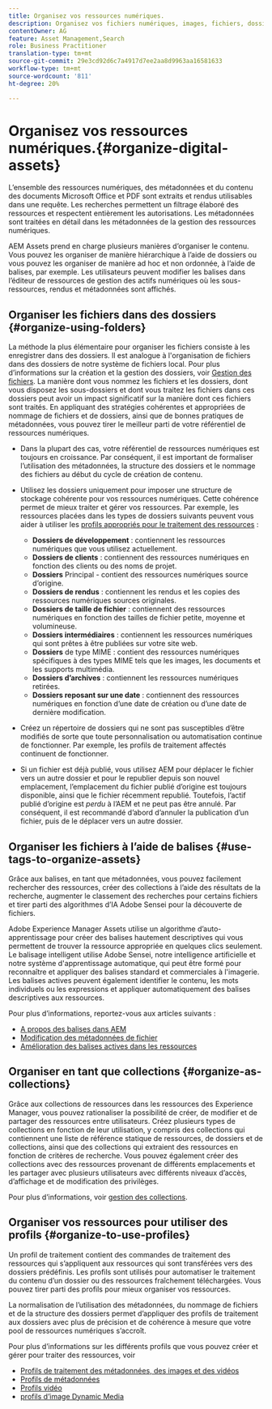 ```yaml
---
title: Organisez vos ressources numériques.
description: Organisez vos fichiers numériques, images, fichiers, dossiers, etc. à l’aide du Experience Manager.
contentOwner: AG
feature: Asset Management,Search
role: Business Practitioner
translation-type: tm+mt
source-git-commit: 29e3cd92d6c7a4917d7ee2aa8d9963aa16581633
workflow-type: tm+mt
source-wordcount: '811'
ht-degree: 20%

---
```



# Organisez vos ressources numériques.{#organize-digital-assets}

L’ensemble des ressources numériques, des métadonnées et du contenu des documents Microsoft Office et PDF sont extraits et rendus utilisables dans une requête. Les recherches permettent un filtrage élaboré des ressources et respectent entièrement les autorisations. Les métadonnées sont traitées en détail dans les métadonnées de la gestion des ressources numériques.

AEM Assets prend en charge plusieurs manières d’organiser le contenu. Vous pouvez les organiser de manière hiérarchique à l’aide de dossiers ou vous pouvez les organiser de manière ad hoc et non ordonnée, à l’aide de balises, par exemple. Les utilisateurs peuvent modifier les balises dans l’éditeur de ressources de gestion des actifs numériques où les sous-ressources, rendus et métadonnées sont affichés.

## Organiser les fichiers dans des dossiers {#organize-using-folders}

La méthode la plus élémentaire pour organiser les fichiers consiste à les enregistrer dans des dossiers. Il est analogue à l&#39;organisation de fichiers dans des dossiers de notre système de fichiers local. Pour plus d’informations sur la création et la gestion des dossiers, voir [Gestion des fichiers](managing-assets-touch-ui.md). La manière dont vous nommez les fichiers et les dossiers, dont vous disposez les sous-dossiers et dont vous traitez les fichiers dans ces dossiers peut avoir un impact significatif sur la manière dont ces fichiers sont traités. En appliquant des stratégies cohérentes et appropriées de nommage de fichiers et de dossiers, ainsi que de bonnes pratiques de métadonnées, vous pouvez tirer le meilleur parti de votre référentiel de ressources numériques.

* Dans la plupart des cas, votre référentiel de ressources numériques est toujours en croissance. Par conséquent, il est important de formaliser l’utilisation des métadonnées, la structure des dossiers et le nommage des fichiers au début du cycle de création de contenu.
* Utilisez les dossiers uniquement pour imposer une structure de stockage cohérente pour vos ressources numériques. Cette cohérence permet de mieux traiter et gérer vos ressources. Par exemple, les ressources placées dans les types de dossiers suivants peuvent vous aider à utiliser les [profils appropriés pour le traitement des ressources](processing-profiles.md) :

   * **Dossiers de développement** : contiennent les ressources numériques que vous utilisez actuellement.
   * **Dossiers de clients** : contiennent des ressources numériques en fonction des clients ou des noms de projet.
   * **Dossiers**  Principal - contient des ressources numériques source d’origine.
   * **Dossiers de rendus** : contiennent les rendus et les copies des ressources numériques sources originales.
   * **Dossiers de taille de fichier** : contiennent des ressources numériques en fonction des tailles de fichier petite, moyenne et volumineuse.
   * **Dossiers intermédiaires** : contiennent les ressources numériques qui sont prêtes à être publiées sur votre site web.
   * **Dossiers**  de type MIME : contient des ressources numériques spécifiques à des types MIME tels que les images, les documents et les supports multimédia.
   * **Dossiers d’archives** : contiennent les ressources numériques retirées.
   * **Dossiers reposant sur une date** : contiennent des ressources numériques en fonction d’une date de création ou d’une date de dernière modification.

* Créez un répertoire de dossiers qui ne sont pas susceptibles d’être modifiés de sorte que toute personnalisation ou automatisation continue de fonctionner. Par exemple, les profils de traitement affectés continuent de fonctionner.
* Si un fichier est déjà publié, vous utilisez AEM pour déplacer le fichier vers un autre dossier et pour le republier depuis son nouvel emplacement, l’emplacement du fichier publié d’origine est toujours disponible, ainsi que le fichier récemment republié. Toutefois, l’actif publié d’origine est *perdu* à l’AEM et ne peut pas être annulé. Par conséquent, il est recommandé d’abord d’annuler la publication d’un fichier, puis de le déplacer vers un autre dossier.

## Organiser les fichiers à l’aide de balises {#use-tags-to-organize-assets}

Grâce aux balises, en tant que métadonnées, vous pouvez facilement rechercher des ressources, créer des collections à l’aide des résultats de la recherche, augmenter le classement des recherches pour certains fichiers et tirer parti des algorithmes d’IA Adobe Sensei pour la découverte de fichiers.

Adobe Experience Manager Assets utilise un algorithme d’auto-apprentissage pour créer des balises hautement descriptives qui vous permettent de trouver la ressource appropriée en quelques clics seulement. Le balisage intelligent utilise Adobe Sensei, notre intelligence artificielle et notre système d&#39;apprentissage automatique, qui peut être formé pour reconnaître et appliquer des balises standard et commerciales à l&#39;imagerie. Les balises actives peuvent également identifier le contenu, les mots individuels ou les expressions et appliquer automatiquement des balises descriptives aux ressources.

Pour plus d’informations, reportez-vous aux articles suivants :

* [A propos des balises dans AEM](/help/sites-authoring/tags.md)
* [Modification des métadonnées de fichier](meta-edit.md)
* [Amélioration des balises actives dans les ressources](enhanced-smart-tags.md)

## Organiser en tant que collections {#organize-as-collections}

Grâce aux collections de ressources dans les ressources des Experience Manager, vous pouvez rationaliser la possibilité de créer, de modifier et de partager des ressources entre utilisateurs. Créez plusieurs types de collections en fonction de leur utilisation, y compris des collections qui contiennent une liste de référence statique de ressources, de dossiers et de collections, ainsi que des collections qui extraient des ressources en fonction de critères de recherche.  Vous pouvez également créer des collections avec des ressources provenant de différents emplacements et les partager avec plusieurs utilisateurs avec différents niveaux d’accès, d’affichage et de modification des privilèges.

Pour plus d’informations, voir [gestion des collections](managing-collections-touch-ui.md).

<!-- TBD items: add screenshots where applicable
Any hints/recommendations of when to use what method of organizing? Some examples of how organizing helps towards a better taxonomy and improved content velocity.
Add back links to blog posts by marketing?
-->

## Organiser vos ressources pour utiliser des profils {#organize-to-use-profiles}

Un profil de traitement contient des commandes de traitement des ressources qui s’appliquent aux ressources qui sont transférées vers des dossiers prédéfinis. Les profils sont utilisés pour automatiser le traitement du contenu d’un dossier ou des ressources fraîchement téléchargées. Vous pouvez tirer parti des profils pour mieux organiser vos ressources.

La normalisation de l’utilisation des métadonnées, du nommage de fichiers et de la structure des dossiers permet d’appliquer des profils de traitement aux dossiers avec plus de précision et de cohérence à mesure que votre pool de ressources numériques s’accroît.

Pour plus d’informations sur les différents profils que vous pouvez créer et gérer pour traiter des ressources, voir

* [Profils de traitement des métadonnées, des images et des vidéos](processing-profiles.md)
* [Profils de métadonnées](metadata-profiles.md)
* [Profils vidéo](video-profiles.md)
* [profils d’image Dynamic Media](image-profiles.md)
